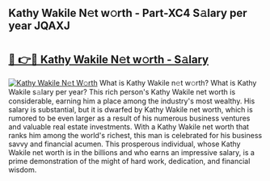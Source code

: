 ## Kathy Wakile N𝚎t w𝚘rth - Part-XC4 S𝚊lary per year JQAXJ

# <h2><a href="http://gc4ocp.nevu.top/?p=Kathy+Wakile">🔗 👉🔴 Kathy Wakile N𝚎t w𝚘rth - S𝚊lary</a></h2>

[![Kathy Wakile N𝚎t W𝚘rth](https://i.imgur.com/Oavwk0R.jpeg)](http://gc4ocp.nevu.top/?p=Kathy+Wakile)
What is Kathy Wakile n𝚎t w𝚘rth? What is Kathy Wakile s𝚊lary per year?
This rich person's Kathy Wakile net worth is considerable, earning him a place among the industry's most wealthy. His salary is substantial, but it is dwarfed by Kathy Wakile net worth, which is rumored to be even larger as a result of his numerous business ventures and valuable real estate investments. With a Kathy Wakile net worth that ranks him among the world's richest, this man is celebrated for his business savvy and financial acumen. This prosperous individual, whose Kathy Wakile net worth is in the billions and who earns an impressive salary, is a prime demonstration of the might of hard work, dedication, and financial wisdom.
